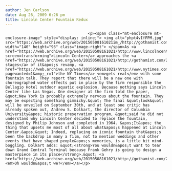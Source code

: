 ```yaml
---
author: Jen Carlson
date: Aug 26, 2009 6:26 pm
title: Lincoln Center Fountain Redux
---
```


	
										<p><span class="mt-enclosure mt-enclosure-image" style="display: inline;"> <img alt="phpt4vIfFPM.jpg" src="https://web.archive.org/web/20150508161021im_/http://gothamist.com/attachments/arts_jen/phpt4vIfFPM.jpg" width="140" height="93" class="image-right"> </span>As <a href="https://web.archive.org/web/20150508161021/http://www.lincolncenter.org/load_screen.asp?screen=transforming">Lincoln Center</a> approaches the <a href="https://web.archive.org/web/20150508161021/http://gothamist.com/2009/02/20/alice_tully_hall_renovations_raptur.php">final stages</a> of it&apos;s revamp, <a href="https://web.archive.org/web/20150508161021/http://www.nytimes.com/2009/08/26/arts/design/26fountain.html?pagewanted=1&amp;_r=1">the NY Times</a> <em>gets real</em> with some fountain talk. They report that there will be a new one with choreographed water effects put in place by the firm responsible the Bellagio Hotel outdoor aquatic explosion. Because nothing says Lincoln Center like Las Vegas. One designer at the firm told the paper, &quot;New York is probably extremely nervous about the fountain. They may be expecting something gimmicky.&quot; The final &quot;look&quot; will be unveiled on September 30th, and at least one critic has already spoken out, Andrew S. Dolkart, the director of Columbia University&apos; historic preservation program, &quot;said he did not understand why Lincoln Center decided to replace the fountain, designed by Philip Johnson and completed in 1964. &apos;It&apos; the thing that upsets me most of all about what&apos;s happened at Lincoln Center.&apos;&quot; Indeed, replacing an iconic fountain that&apos;s been the backdrop in many a film, not to mention weddings and other events that have shaped people&apos;s memories, is a little bit mind-boggling. Dolkart adds: &quot;<strong>You wouldn&apos;t want to tear down Grand Central Terminal because Frank Gehry is going to design a masterpiece in its place</strong>.&quot; <a href="https://web.archive.org/web/20150508161021/http://gothamist.com/2009/08/25/flashback_madison_square_garden.php"><em>Oh wouldn&apos;t we?</em></a></p>					
										
									
				